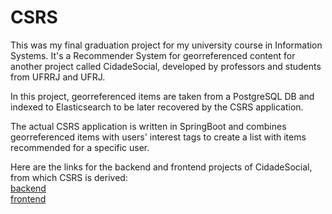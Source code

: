 # CSRS
This was my final graduation project for my university course in Information Systems. It's a Recommender System for georreferenced content for another project called CidadeSocial, developed by professors and students from UFRRJ and UFRJ.  
  
In this project, georreferenced items are taken from a PostgreSQL DB and indexed to Elasticsearch to be later recovered by the CSRS application.  
  
The actual CSRS application is written in SpringBoot and combines georreferenced items with users' interest tags to create a list with items recommended for a specific user.

Here are the links for the backend and frontend projects of CidadeSocial, from which CSRS is derived:  
[backend](https://github.com/ufrrj-labweb/cidadesocialServer)  
[frontend](https://github.com/ufrrj-labweb/cidadeSocialMobile)
